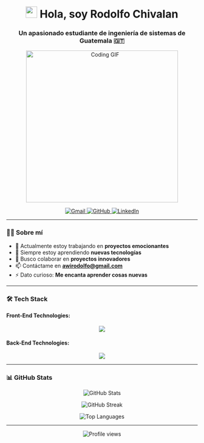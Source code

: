 <h1 align="center">
  <img src="https://media.giphy.com/media/hvRJCLFzcasrR4ia7z/giphy.gif" width="30px"/> 
  Hola, soy Rodolfo Chivalan
</h1>

<h3 align="center">Un apasionado estudiante de ingeniería de sistemas de Guatemala 🇬🇹</h3>

<p align="center">
  <img src="https://media.giphy.com/media/qgQUggAC3Pfv687qPC/giphy.gif" alt="Coding GIF" width="400"/>
</p>

<p align="center">
  <a href="mailto:awirodolfo@gmail.com">
    <img src="https://img.shields.io/badge/Gmail-D14836?style=for-the-badge&logo=gmail&logoColor=white" alt="Gmail"/>
  </a>
  <a href="https://github.com/Rodolfoba1">
    <img src="https://img.shields.io/badge/GitHub-100000?style=for-the-badge&logo=github&logoColor=white" alt="GitHub"/>
  </a>
  <a href="https://linkedin.com/in/your-linkedin">
    <img src="https://img.shields.io/badge/LinkedIn-0077B5?style=for-the-badge&logo=linkedin&logoColor=white" alt="LinkedIn"/>
  </a>
</p>

---

### 👨‍💻 Sobre mí

- 🔭 Actualmente estoy trabajando en **proyectos emocionantes**
- 🌱 Siempre estoy aprendiendo **nuevas tecnologías**
- 👯 Busco colaborar en **proyectos innovadores**
- 📫 Contáctame en **awirodolfo@gmail.com**
- ⚡ Dato curioso: **Me encanta aprender cosas nuevas**

---

### 🛠 Tech Stack

#### Front-End Technologies:

<p align="center">
  <img src="https://skillicons.dev/icons?i=js,ts,html,css,react,nextjs,angular,sass,materialui,tailwind,figma" />
</p>

#### Back-End Technologies:

<p align="center">
  <img src="https://skillicons.dev/icons?i=java,spring,python,nodejs,express,mongodb,mysql,postgres,redis,git" />
</p>

---

### 📊 GitHub Stats

<p align="center">
  <img src="https://github-readme-stats.vercel.app/api?username=Rodolfoba1&show_icons=true&theme=radical" alt="GitHub Stats" />
</p>

<p align="center">
  <img src="https://github-readme-streak-stats.herokuapp.com/?user=Rodolfoba1&theme=radical" alt="GitHub Streak" />
</p>

<p align="center">
  <img src="https://github-readme-stats.vercel.app/api/top-langs/?username=Rodolfoba1&layout=compact&theme=radical" alt="Top Languages" />
</p>

---

<p align="center">
  <img src="https://komarev.com/ghpvc/?username=Rodolfoba1&color=blueviolet" alt="Profile views" />
</p>

